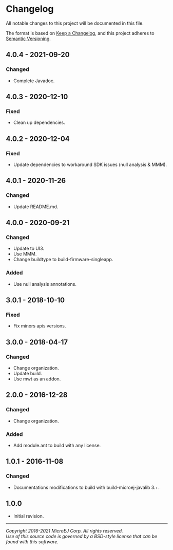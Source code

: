 # Changelog

All notable changes to this project will be documented in this file.

The format is based on [Keep a Changelog](https://keepachangelog.com/en/1.0.0/),
and this project adheres to [Semantic Versioning](https://semver.org/spec/v2.0.0.html).

## 4.0.4 - 2021-09-20

### Changed

- Complete Javadoc.

## 4.0.3 - 2020-12-10

### Fixed

- Clean up dependencies.

## 4.0.2 - 2020-12-04

### Fixed

- Update dependencies to workaround SDK issues (null analysis & MMM).

## 4.0.1 - 2020-11-26

### Changed

- Update README.md.

## 4.0.0 - 2020-09-21

### Changed

- Update to UI3.
- Use MMM.
- Change buildtype to build-firmware-singleapp.

### Added

  - Use null analysis annotations.

## 3.0.1 - 2018-10-10

### Fixed

- Fix minors apis versions.

## 3.0.0 - 2018-04-17

### Changed

- Change organization.
- Update build.
- Use mwt as an addon.

## 2.0.0 - 2016-12-28

### Changed

- Change organization.

### Added

- Add module.ant to build with any license.

## 1.0.1 - 2016-11-08

### Changed

- Documentations modifications to build with build-microej-javalib 3.+.

## 1.0.0

- Initial revision.

---  
_Copyright 2016-2021 MicroEJ Corp. All rights reserved._  
_Use of this source code is governed by a BSD-style license that can be found with this software._  